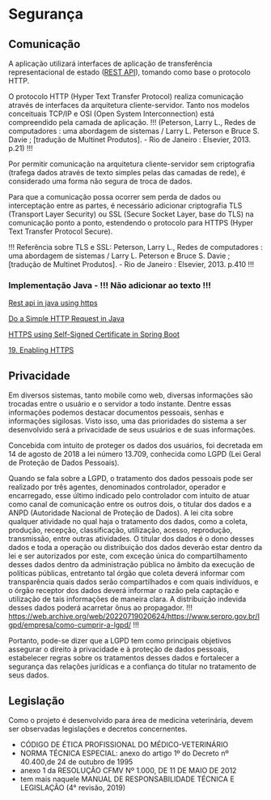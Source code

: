 # Segurança

## Comunicação

A aplicação utilizará interfaces de aplicação de transferência representacional de estado ([REST API](http://web.archive.org/web/20220823172419/https://www.redhat.com/en/topics/api/what-is-a-rest-api)), tomando como base o protocolo HTTP.

O protocolo HTTP (Hyper Text Transfer Protocol) realiza comunicação através de interfaces da arquitetura cliente-servidor. Tanto nos modelos conceituais TCP/IP e OSI (Open System Interconnection)  está compreendido pela camada de aplicação. !!! (Peterson, Larry L., Redes de computadores : uma abordagem de sistemas / Larry L. Peterson e Bruce S. Davie ; [tradução de
Multinet Produtos]. - Rio de Janeiro : Elsevier, 2013. p.21) !!!

Por permitir comunicação na arquitetura cliente-servidor sem criptografia (trafega dados através de texto simples pelas das camadas de rede), é considerado uma forma não segura de troca de dados. 

Para que a comunicação possa ocorrer sem perda de dados ou interceptação entre as partes, é necessário adicionar criptografia TLS (Transport Layer Security) ou SSL (Secure Socket Layer, base do TLS) na comunicação ponto a ponto, estendendo o protocolo para HTTPS (Hyper Text Transfer Protocol Secure).

!!! Referência sobre TLS e SSL: Peterson, Larry L., Redes de computadores : uma abordagem de sistemas / Larry L. Peterson e Bruce S. Davie ; [tradução de
Multinet Produtos]. - Rio de Janeiro : Elsevier, 2013. p.410 !!!

### Implementação Java - !!! Não adicionar ao texto !!!

[Rest api in java using https](https://stackoverflow.com/questions/60976773/rest-api-in-java-using-https)

[Do a Simple HTTP Request in Java](https://www.baeldung.com/java-http-request)

[HTTPS using Self-Signed Certificate in Spring Boot](https://www.baeldung.com/spring-boot-https-self-signed-certificate)

[19. Enabling HTTPS](https://docs.spring.io/spring-cloud-skipper/docs/1.0.0.BUILD-SNAPSHOT/reference/html/configuration-security-enabling-https.html)

## Privacidade

Em diversos sistemas, tanto mobile como web, diversas informações são trocadas entre o usuário e o servidor a todo instante. Dentre essas informações podemos destacar documentos pessoais, senhas e informações sigilosas. Visto isso, uma das prioridades do sistema a ser desenvolvido será a privacidade de seus usuários e de suas informações. 

Concebida com intuito de proteger os dados dos usuários, foi decretada em 14 de agosto de 2018 a lei número 13.709, conhecida como LGPD (Lei Geral de Proteção de Dados Pessoais).

Quando se fala sobre a LGPD, o tratamento dos dados pessoais pode ser realizado por três agentes, denominados controlador, operador e encarregado, esse último indicado pelo controlador com intuito de atuar como canal de comunicação entre os outros dois, o titular dos dados e a ANPD (Autoridade Nacional de Proteção de Dados). A lei cita sobre qualquer atividade no qual haja o tratamento dos dados, como a coleta, produção, recepção, classificação, utilização, acesso, reprodução, transmissão, entre outras atividades. O titular dos dados é o dono desses dados e toda a operação ou distribuição dos dados deverão estar dentro da lei e ser autorizados por este, com exceção única do compartilhamento desses dados dentro da administração pública no âmbito da execução de políticas públicas, entretanto tal órgão que coleta deverá informar com transparência quais dados serão compartilhados e com quais indivíduos, e o órgão receptor dos dados deverá informar o razão pela captação e utilização de tais informações de maneira clara. A distribuição indevida desses dados poderá acarretar ônus ao propagador.
!!! https://web.archive.org/web/20220719020624/https://www.serpro.gov.br/lgpd/empresa/como-cumprir-a-lgpd/ !!!

Portanto, pode-se dizer que a LGPD tem como principais objetivos assegurar o direito à privacidade e à proteção de dados pessoais, estabelecer regras sobre os tratamentos desses dados e fortalecer a segurança das relações jurídicas e a confiança do titular no tratamento de seus dados.

## Legislação

Como o projeto é desenvolvido para área de medicina veterinária, devem ser observadas legislações e decretos concernentes.

- CÓDIGO DE ÉTICA PROFISSIONAL DO MÉDICO-VETERINÁRIO
- NORMA TÉCNICA ESPECIAL: anexo do artigo 1º do Decreto nº 40.400,de 24 de outubro de 1995
- anexo 1 da RESOLUÇÃO CFMV Nº 1.000, DE 11 DE MAIO DE 2012
- tem mais naquele MANUAL DE RESPONSABILIDADE TÉCNICA E LEGISLAÇÃO (4° revisão, 2019)
